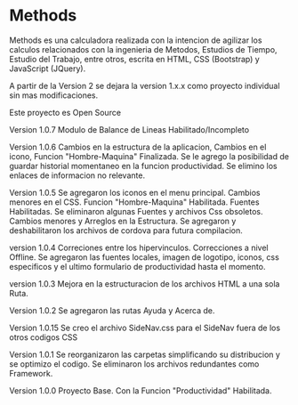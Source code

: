 # Methods
Methods es una calculadora realizada con la intencion de agilizar los calculos relacionados con la ingenieria de Metodos, Estudios de Tiempo, Estudio del Trabajo, entre otros, escrita en HTML, CSS (Bootstrap) y JavaScript (JQuery).

A partir de la Version 2 se dejara la version 1.x.x como proyecto individual sin mas modificaciones.

Este proyecto es Open Source

Version 1.0.7 Modulo de Balance de Lineas Habilitado/Incompleto

Version 1.0.6 Cambios en la estructura de la aplicacion, Cambios en el icono, Funcion "Hombre-Maquina" Finalizada. Se le agrego la posibilidad de guardar historial momentaneo en la funcion productividad. Se elimino los enlaces de informacion no relevante. 

Version 1.0.5 Se agregaron los iconos en el menu principal. Cambios menores en el CSS. Funcion "Hombre-Maquina" Habilitada. Fuentes Habilitadas. Se eliminaron algunas Fuentes y archivos Css obsoletos. Cambios menores y Arreglos en la Estructura. Se agregaron y deshabilitaron los archivos de cordova para futura compilacion.

version 1.0.4 Correciones entre los hipervinculos.  Correcciones a nivel Offline. Se agregaron las fuentes locales, imagen de logotipo, iconos, css especificos y el ultimo formulario de productividad hasta el momento. 

version 1.0.3 Mejora en la estructuracion de los archivos HTML a una sola Ruta. 

Version 1.0.2 Se agregaron las rutas Ayuda y Acerca de.

Version 1.0.15 Se creo el archivo SideNav.css para el SideNav fuera de los otros codigos CSS

Version 1.0.1 Se reorganizaron las carpetas simplificando su distribucion y se optimizo el codigo. Se eliminaron los archivos redundantes como Framework.

Version 1.0.0 Proyecto Base. Con la Funcion "Productividad" Habilitada.
